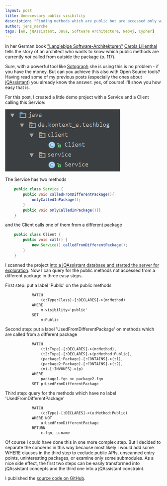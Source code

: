 ```yaml
---
layout: post
title: Unnecessary public visibility
description: "Finding methods which are public but are accessed only within the same package."
author: jens_nerche
tags: [en, jQAssistant, Java, Software Architecture, Neo4j, Cypher]
---
```


In her German book ["Langlebige Software-Architekturen"](http://www.llsa.de/) [Carola Lilienthal](https://www.wps.de/carola-lilienthal/)
tells the story of an architect who wants to know which public methods are currently _not_ called from outside the package (p. 117).

Sure, with a powerful tool like [Sotograph](https://www.hello2morrow.com/products/sotograph) she is using this is no problem - if you have
the money. But can you achieve this also with Open Source tools? Having read some of my previous posts (especially the ones about
[jQAssistant](http://techblog.kontext-e.de/tags/#jQAssistant)) you already know the answer: yes, of course! I'll show you how easy that is.

For this post, I created a little demo project with a Service and a Client calling this Service:

![Demo Project](/images/UnnecessaryPublicVisibilityProject.png)

The Service has two methods

```java
    public class Service {
        public void calledFromDifferentPackage(){
            onlyCalledInPackage();
        }    
        public void onlyCalledInPackage(){}
    }
```

and the Client calls one of them from a different package

```java
    public class Client {    
        public void call() {
            new Service().calledFromDifferentPackage();
        }
    }
```

I scanned the project [into a jQAssistant database and started the server for exploration](https://jqassistant.org/get-started/). 
Now I can query for the public methods not accessed from a different package in three easy steps.

First step: put a label 'Public' on the public methods

```cypher
            MATCH
                (c:Type:Class)-[:DECLARES]->(m:Method)
            WHERE
                m.visibility='public'
            SET
                m:Public
```

Second step: put a label 'UsedFromDifferentPackage' on methods which are called from a different package

```cypher
            MATCH
                (t1:Type)-[:DECLARES]->(m:Method),
                (t2:Type)-[:DECLARES]->(p:Method:Public),
                (package1:Package)-[:CONTAINS]->(t1),
                (package2:Package)-[:CONTAINS]->(t2),
                (m)-[:INVOKES]->(p)
            WHERE
                package1.fqn <> package2.fqn
            SET p:UsedFromDifferentPackage
```
    
Third step: query for the methods which have no label 'UsedFromDifferentPackage'

```cypher
            MATCH
                (c:Type)-[:DECLARES]->(u:Method:Public)
            WHERE NOT
                u:UsedFromDifferentPackage
            RETURN
                c.fqn, u.name
```

Of course I could have done this in one more complex step. But I decided to separate the concerns in this way
because most likely I would add some WHERE clauses in the third step to exclude public APIs, unscanned entry points,
uninteresting packages, or examine only some submodules. As a nice side effect, the first two steps can be
easily transformed into jQAssistant concepts and the third one into a jQAssistant constraint.



I published the [source code on GitHub](https://github.com/kontext-e/UnnecessaryPublicVisibility).
